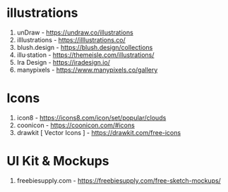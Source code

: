 # illustrations
1. unDraw - https://undraw.co/illustrations
2. illlustrations - https://illlustrations.co/
3. blush.design - https://blush.design/collections
4. illu·station - https://themeisle.com/illustrations/
5. Ira Design - https://iradesign.io/
6. manypixels - https://www.manypixels.co/gallery

# Icons
1. icon8 - https://icons8.com/icon/set/popular/clouds
2. coonicon - https://coonicon.com/#icons
3. drawkit [ Vector Icons ] - https://drawkit.com/free-icons

# UI Kit & Mockups 
1. freebiesupply.com - https://freebiesupply.com/free-sketch-mockups/
